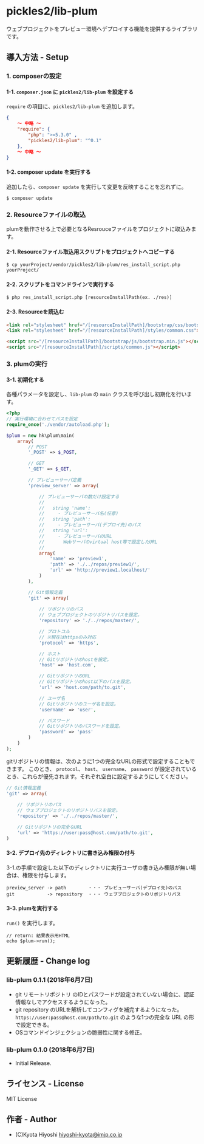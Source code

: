pickles2/lib-plum
======================

ウェブプロジェクトをプレビュー環境へデプロイする機能を提供するライブラリです。

## 導入方法 - Setup

### 1. composerの設定

#### 1-1. `composer.json` に `pickles2/lib-plum` を設定する

`require` の項目に、`pickles2/lib-plum` を追加します。

```json
{
	〜 中略 〜
    "require": {
        "php": ">=5.3.0" ,
        "pickles2/lib-plum": "^0.1"
    },
	〜 中略 〜
}
```

#### 1-2. composer update を実行する

追加したら、`composer update` を実行して変更を反映することを忘れずに。

```
$ composer update
```

### 2. Resourceファイルの取込

plumを動作させる上で必要となるResrouceファイルをプロジェクトに取込みます。


#### 2-1. Resourceファイル取込用スクリプトをプロジェクトへコピーする

```
$ cp yourProject/vendor/pickles2/lib-plum/res_install_script.php yourProject/
```

#### 2-2. スクリプトをコマンドラインで実行する

```
$ php res_install_script.php [resourceInstallPath(ex. ./res)]
```

#### 2-3. Resourceを読込む

```html
<link rel="stylesheet" href="/[resourceInstallPath]/bootstrap/css/bootstrap.min.css">
<link rel="stylesheet" href="/[resourceInstallPath]/styles/common.css">

<script src="/[resourceInstallPath]/bootstrap/js/bootstrap.min.js"></script>
<script src="/[resourceInstallPath]/scripts/common.js"></script>
```

### 3. plumの実行

#### 3-1. 初期化する

各種パラメータを設定し、`lib-plum` の `main` クラスを呼び出し初期化を行います。

```php
<?php
// 実行環境に合わせてパスを設定
require_once('./vendor/autoload.php');

$plum = new hk\plum\main(
	array(
		// POST
		'_POST' => $_POST,

		// GET
		'_GET' => $_GET,

		// プレビューサーバ定義
		'preview_server' => array(

			// プレビューサーバの数だけ設定する
			//
			//   string 'name':
			//     - プレビューサーバ名(任意)
			//   string 'path':
			//     - プレビューサーバ(デプロイ先)のパス
			//   string 'url':
			//     - プレビューサーバのURL
			//       Webサーバのvirtual host等で設定したURL
			//
			array(
				'name' => 'preview1',
				'path' => './../repos/preview1/',
				'url' => 'http://preview1.localhost/'
			)
		),

		// Git情報定義
		'git' => array(
			
			// リポジトリのパス
			// ウェブプロジェクトのリポジトリパスを設定。
			'repository' => './../repos/master/',

			// プロトコル
			// ※現在はhttpsのみ対応
			'protocol' => 'https',

			// ホスト
			// Gitリポジトリのhostを設定。
			'host' => 'host.com',

			// GitリポジトリのURL
			// Gitリポジトリのhost以下のパスを設定。
			'url' => 'host.com/path/to.git',

			// ユーザ名
			// Gitリポジトリのユーザ名を設定。
			'username' => 'user',

			// パスワード
			// Gitリポジトリのパスワードを設定。
			'password' => 'pass'
		)
	)
);
```

gitリポジトリの情報は、次のように1つの完全なURLの形式で設定することもできます。
このとき、 `protocol`、 `host`、 `username`、 `password` が設定されているとき、これらが優先されます。それぞれ空白に設定するようにしてください。

```php
// Git情報定義
'git' => array(
	
	// リポジトリのパス
	// ウェブプロジェクトのリポジトリパスを設定。
	'repository' => './../repos/master/',

	// Gitリポジトリの完全なURL
	'url' => 'https://user:pass@host.com/path/to.git',
)
```



#### 3-2. デプロイ先のディレクトリに書き込み権限の付与

3-1.の手順で設定した以下のディレクトリに実行ユーザの書き込み権限が無い場合は、権限を付与します。
```
preview_server -> path        ・・・ プレビューサーバ(デプロイ先)のパス
git            -> repository  ・・・ ウェブプロジェクトのリポジトリパス
```

#### 3-3. plumを実行する

`run()` を実行します。

```
// return: 結果表示用HTML
echo $plum->run();
```

## 更新履歴 - Change log

### lib-plum 0.1.1 (2018年6月7日)
- git リモートリポジトリ のIDとパスワードが設定されていない場合に、認証情報なしでアクセスするようになった。
- git repository のURLを解析してコンフィグを補完するようになった。 `https://user:pass@host.com/path/to.git` のような1つの完全な URL の形で設定できる。
- OSコマンドインジェクションの脆弱性に関する修正。

### lib-plum 0.1.0 (2018年6月7日)
- Initial Release.

## ライセンス - License
MIT License

## 作者 - Author
- (C)Kyota Hiyoshi hiyoshi-kyota@imjp.co.jp
